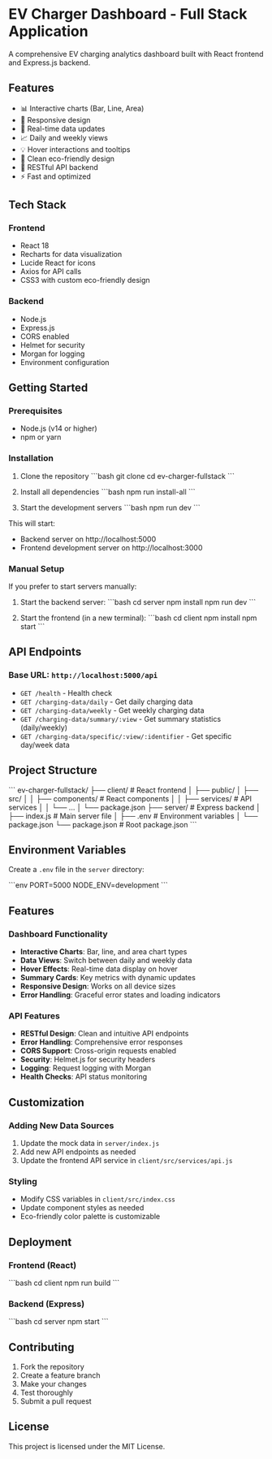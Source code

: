 # EV Charger Dashboard - Full Stack Application

A comprehensive EV charging analytics dashboard built with React frontend and Express.js backend.

## Features

- 📊 Interactive charts (Bar, Line, Area)
- 📱 Responsive design
- 🔄 Real-time data updates
- 📈 Daily and weekly views
- 💡 Hover interactions and tooltips
- 🎨 Clean eco-friendly design
- 🚀 RESTful API backend
- ⚡ Fast and optimized

## Tech Stack

### Frontend
- React 18
- Recharts for data visualization
- Lucide React for icons
- Axios for API calls
- CSS3 with custom eco-friendly design

### Backend
- Node.js
- Express.js
- CORS enabled
- Helmet for security
- Morgan for logging
- Environment configuration

## Getting Started

### Prerequisites
- Node.js (v14 or higher)
- npm or yarn

### Installation

1. Clone the repository
\`\`\`bash
git clone <repository-url>
cd ev-charger-fullstack
\`\`\`

2. Install all dependencies
\`\`\`bash
npm run install-all
\`\`\`

3. Start the development servers
\`\`\`bash
npm run dev
\`\`\`

This will start:
- Backend server on http://localhost:5000
- Frontend development server on http://localhost:3000

### Manual Setup

If you prefer to start servers manually:

1. Start the backend server:
\`\`\`bash
cd server
npm install
npm run dev
\`\`\`

2. Start the frontend (in a new terminal):
\`\`\`bash
cd client
npm install
npm start
\`\`\`

## API Endpoints

### Base URL: `http://localhost:5000/api`

- `GET /health` - Health check
- `GET /charging-data/daily` - Get daily charging data
- `GET /charging-data/weekly` - Get weekly charging data
- `GET /charging-data/summary/:view` - Get summary statistics (daily/weekly)
- `GET /charging-data/specific/:view/:identifier` - Get specific day/week data

## Project Structure

\`\`\`
ev-charger-fullstack/
├── client/                 # React frontend
│   ├── public/
│   ├── src/
│   │   ├── components/     # React components
│   │   ├── services/       # API services
│   │   └── ...
│   └── package.json
├── server/                 # Express backend
│   ├── index.js           # Main server file
│   ├── .env               # Environment variables
│   └── package.json
└── package.json           # Root package.json
\`\`\`

## Environment Variables

Create a `.env` file in the `server` directory:

\`\`\`env
PORT=5000
NODE_ENV=development
\`\`\`

## Features

### Dashboard Functionality
- **Interactive Charts**: Bar, line, and area chart types
- **Data Views**: Switch between daily and weekly data
- **Hover Effects**: Real-time data display on hover
- **Summary Cards**: Key metrics with dynamic updates
- **Responsive Design**: Works on all device sizes
- **Error Handling**: Graceful error states and loading indicators

### API Features
- **RESTful Design**: Clean and intuitive API endpoints
- **Error Handling**: Comprehensive error responses
- **CORS Support**: Cross-origin requests enabled
- **Security**: Helmet.js for security headers
- **Logging**: Request logging with Morgan
- **Health Checks**: API status monitoring

## Customization

### Adding New Data Sources
1. Update the mock data in `server/index.js`
2. Add new API endpoints as needed
3. Update the frontend API service in `client/src/services/api.js`

### Styling
- Modify CSS variables in `client/src/index.css`
- Update component styles as needed
- Eco-friendly color palette is customizable

## Deployment

### Frontend (React)
\`\`\`bash
cd client
npm run build
\`\`\`

### Backend (Express)
\`\`\`bash
cd server
npm start
\`\`\`

## Contributing

1. Fork the repository
2. Create a feature branch
3. Make your changes
4. Test thoroughly
5. Submit a pull request

## License

This project is licensed under the MIT License.
